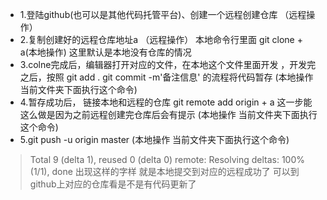 - 1.登陆github(也可以是其他代码托管平台)、创建一个远程创建仓库 （远程操作）
- 2.复制创建好的远程仓库地址a （远程操作） 本地命令行里面 git clone +  a(本地操作) 这里默认是本地没有仓库的情况
- 3.colne完成后，编辑器打开对应的文件，在本地这个文件里面开发 ，开发完之后，按照 git add . git commit -m'备注信息' 的流程将代码暂存 (本地操作 当前文件夹下面执行这个命令)
- 4.暂存成功后， 链接本地和远程的仓库 git remote add origin + a  这一步能这么做是因为之前远程创建完仓库后会有提示  (本地操作 当前文件夹下面执行这个命令)
- 5.git push -u origin master   (本地操作 当前文件夹下面执行这个命令)  
>Total 9 (delta 1), reused 0 (delta 0)
>remote: Resolving deltas: 100% (1/1), done
出现这样的字样 就是本地提交到对应的远程成功了 可以到github上对应的仓库看是不是有代码更新了 


